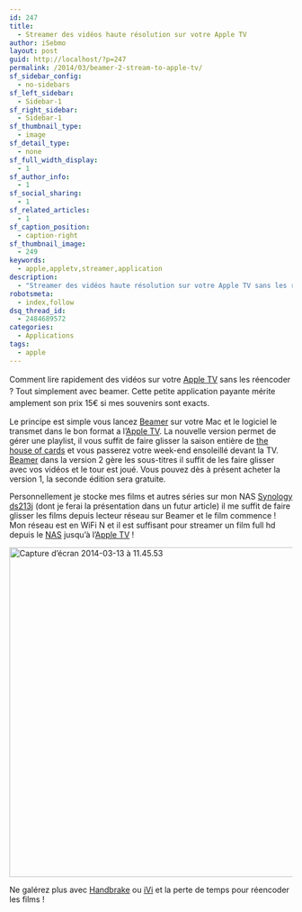 ```yaml
---
id: 247
title:
  - Streamer des vidéos haute résolution sur votre Apple TV
author: iSebmo
layout: post
guid: http://localhost/?p=247
permalink: /2014/03/beamer-2-stream-to-apple-tv/
sf_sidebar_config:
  - no-sidebars
sf_left_sidebar:
  - Sidebar-1
sf_right_sidebar:
  - Sidebar-1
sf_thumbnail_type:
  - image
sf_detail_type:
  - none
sf_full_width_display:
  - 1
sf_author_info:
  - 1
sf_social_sharing:
  - 1
sf_related_articles:
  - 1
sf_caption_position:
  - caption-right
sf_thumbnail_image:
  - 249
keywords:
  - apple,appletv,streamer,application
description:
  - "Streamer des vidéos haute résolution sur votre Apple TV sans les réencoder au bon format. Beamer est une application qui vous permet d'effectuer l'opération depuis votre mac sans effort."
robotsmeta:
  - index,follow
dsq_thread_id:
  - 2484689572
categories:
  - Applications
tags:
  - apple
---
```

<span style="line-height: 1.5em;">Comment lire rapidement des vidéos sur votre <a href="http://www.amazon.fr/gp/product/B007IH5L7A/ref=as_li_ss_tl?ie=UTF8&camp=1642&creative=19458&creativeASIN=B007IH5L7A&linkCode=as2&tag=tfadafr-21">Apple TV</a> sans les réencoder ? Tout simplement avec beamer. Cette petite application payante mérite amplement son prix 15€ si mes souvenirs sont exacts.</span>

Le principe est simple vous lancez [Beamer][1] sur votre Mac et le logiciel le transmet dans le bon format a l&rsquo;[Apple TV][2]. La nouvelle version permet de gérer une playlist, il vous suffit de faire glisser la saison entière de [the house of cards][3] et vous passerez votre week-end ensoleillé devant la TV. [Beamer][1] dans la version 2 gère les sous-titres il suffit de les faire glisser avec vos vidéos et le tour est joué. Vous pouvez dès à présent acheter la version 1, la seconde édition sera gratuite.

Personnellement je stocke mes films et autres séries sur mon NAS [Synology ds213j][4] (dont je ferai la présentation dans un futur article) il me suffit de faire glisser les films depuis lecteur réseau sur Beamer et le film commence ! Mon réseau est en WiFi N et il est suffisant pour streamer un film full hd depuis le [NAS][4] jusqu&rsquo;à l&rsquo;[Apple TV][2] !

[<img class="alignleft size-large wp-image-250" alt="Capture d’écran 2014-03-13 à 11.45.53" src="http://localhost/wp-content/uploads/2014/03/Capture-d’écran-2014-03-13-à-11.45.53-1024x639.png" width="940" height="586" />][5]

Ne galérez plus avec [Handbrake][6] ou [iVi][7] et la perte de temps pour réencoder les films !

 [1]: http://beamer-app.com/
 [2]: http://www.amazon.fr/gp/product/B007IH5L7A/ref=as_li_ss_tl?ie=UTF8&camp=1642&creative=19458&creativeASIN=B007IH5L7A&linkCode=as2&tag=tfadafr-21
 [3]: http://www.amazon.fr/gp/product/B00ENW4OLW/ref=as_li_ss_tl?ie=UTF8&camp=1642&creative=19458&creativeASIN=B00ENW4OLW&linkCode=as2&tag=tfadafr-21
 [4]: http://www.amazon.fr/gp/product/B00CDG2XHC/ref=as_li_ss_tl?ie=UTF8&camp=1642&creative=19458&creativeASIN=B00CDG2XHC&linkCode=as2&tag=tfadafr-21
 [5]: http://localhost/wp-content/uploads/2014/03/Capture-d’écran-2014-03-13-à-11.45.53.png
 [6]: https://www.google.fr/url?sa=t&rct=j&q=&esrc=s&source=web&cd=1&cad=rja&uact=8&ved=0CDIQFjAA&url=http%3A%2F%2Fhandbrake.fr%2F&ei=bIohU9nwM4WthQfw9YCgAQ&usg=AFQjCNEQmk6QunfXQq6wFpNE5G32Fjcw3g&sig2=NM7yquq1aVxNbUm-frZhSQ&bvm=bv.62922401,d.ZG4
 [7]: https://www.google.fr/url?sa=t&rct=j&q=&esrc=s&source=web&cd=1&cad=rja&uact=8&ved=0CDIQFjAA&url=https%3A%2F%2Fitunes.apple.com%2Ffr%2Fapp%2Fivi-lite%2Fid529927587%3Fmt%3D12&ei=XYohU6i9MdCDhQf1oIHACQ&usg=AFQjCNHaYPAp1_NgA6rGHc24qhgC118HvQ&sig2=kHMMmbRMBU3ouOMB1pcT1Q&bvm=bv.62922401,d.ZG4